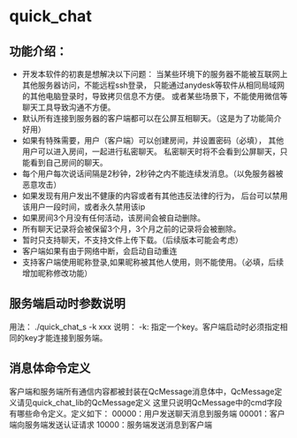 # quick_chat

## 功能介绍：
- 开发本软件的初衷是想解决以下问题：
当某些环境下的服务器不能被互联网上其他服务器访问，不能远程ssh登录，
只能通过anydesk等软件从相同局域网的其他电脑登录时，导致拷贝信息不方便。
或者某些场景下，不能使用微信等聊天工具导致沟通不方便。
- 默认所有连接到服务器的客户端都可以在公屏互相聊天。（这是为了功能简介好用）
- 如果有特殊需要，用户（客户端）可以创建房间，并设置密码（必填），
其他用户可以进入房间，一起进行私密聊天。
私密聊天时将不会看到公屏聊天，只能看到自己房间的聊天。
- 每个用户每次说话间隔是2秒钟，2秒钟之内不能连续发消息。（以免服务器被恶意攻击）
- 如果发现有用户发出不健康的内容或者有其他违反法律的行为，
后台可以禁用该用户一段时间，或者永久禁用该ip
- 如果房间3个月没有任何活动，该房间会被自动删除。
- 所有聊天记录将会被保留3个月，3个月之前的记录将会被删除。
- 暂时只支持聊天，不支持文件上传下载。（后续版本可能会考虑）
- 客户端如果有由于网络中断，会启动自动重连
- 支持客户端使用昵称登录,如果昵称被其他人使用，则不能使用。（必填，后续增加昵称修改功能）

## 服务端启动时参数说明
用法：
  ./quick_chat_s -k xxx
说明：
  -k: 指定一个key。客户端启动时必须指定相同的key才能连接到服务端。

## 消息体命令定义
客户端和服务端所有通信内容都被封装在QcMessage消息体中，QcMessage定义请见quick_chat_lib的QcMessage定义
这里只说明QcMessage中的cmd字段有哪些命令定义。定义如下：
00000：用户发送聊天消息到服务端
00001：客户端向服务端发送认证请求
10000：服务端发送消息到客户端
